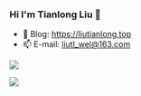 ### Hi I'm Tianlong Liu 👋

<!--**ltl10121314/ltl10121314** is a ✨ _special_ ✨ repository because its `README.md` (this file) appears on your GitHub profile.

Here are some ideas to get you started:

- 🔭 I’m currently working on ...
- 🌱 I’m currently learning ...
- 👯 I’m looking to collaborate on ...
- 🤔 I’m looking for help with ...
- 💬 Ask me about ...
- 😄 Pronouns: ...
- ⚡ Fun fact: ...
-->
- 📝 Blog: https://liutianlong.top
- 📫 E-mail: liutl_wel@163.com

![](https://github-readme-stats.vercel.app/api?username=ltl10121314&theme=dark)

![](https://img.shields.io/badge/language-JAVA、Python-cccfff.svg?style=popout-square&colorA=006699)
